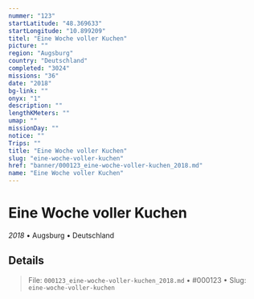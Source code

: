 ```yaml
---
nummer: "123"
startLatitude: "48.369633"
startLongitude: "10.899209"
titel: "Eine Woche voller Kuchen"
picture: ""
region: "Augsburg"
country: "Deutschland"
completed: "3024"
missions: "36"
date: "2018"
bg-link: ""
onyx: "1"
description: ""
lengthKMeters: ""
umap: ""
missionDay: ""
notice: ""
Trips: ""
title: "Eine Woche voller Kuchen"
slug: "eine-woche-voller-kuchen"
href: "banner/000123_eine-woche-voller-kuchen_2018.md"
name: "Eine Woche voller Kuchen"
---
```

# Eine Woche voller Kuchen

*2018* • Augsburg • Deutschland





## Details










> File: `000123_eine-woche-voller-kuchen_2018.md` • #000123 • Slug: `eine-woche-voller-kuchen`
